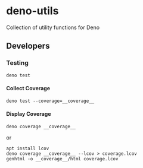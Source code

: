 # deno-utils
Collection of utility functions for Deno

## Developers

### Testing

```shell
deno test
```

#### Collect Coverage

```shell
deno test --coverage=__coverage__
```

#### Display Coverage

```shell
deno coverage __coverage__
```

or

```shell
apt install lcov
deno coverage __coverage__ --lcov > coverage.lcov
genhtml -o __coverage__/html coverage.lcov
```
